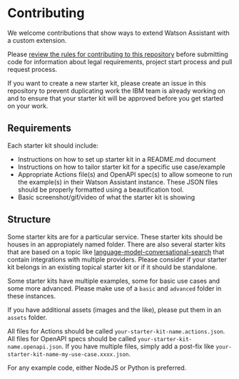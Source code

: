# Contributing

We welcome contributions that show ways to extend Watson Assistant with a custom extension.

Please [review the rules for contributing to this repository](../../CONTRIBUTING.md) before submitting code for information about legal requirements, project start process and pull request process.

If you want to create a new starter kit, please create an issue in this repository to prevent duplicating work the IBM team is already working on and to ensure that your starter kit will be approved before you get started on your work.

## Requirements
Each starter kit should include:

- Instructions on how to set up starter kit in a README.md document
- Instructions on how to tailor starter kit for a specific use case/example
- Appropriate Actions file(s) and OpenAPI spec(s) to allow someone to run the example(s) in their Watson Assistant instance. These JSON files should be properly formatted using a beautification tool.
- Basic screenshot/gif/video of what the starter kit is showing

## Structure
Some starter kits are for a particular service. These starter kits should be houses in an appropiately named folder. There are also several starter kits that are based on a topic like [language-model-conversational-search](./starter-kits/language-model-conversational-search/) that contain integrations with multiple providers. Please consider if your starter kit belongs in an existing topical starter kit or if it should be standalone.

Some starter kits have multiple examples, some for basic use cases and some more advanced. Please make use of a `basic` and `advanced` folder in these instances.

If you have additional assets (images and the like), please put them in an `assets` folder.

All files for Actions should be called `your-starter-kit-name.actions.json`. All files for OpenAPI specs should be called `your-starter-kit-name.openapi.json`. If you have multiple files, simply add a post-fix like `your-starter-kit-name-my-use-case.xxxx.json`.

For any example code, either NodeJS or Python is preferred.
